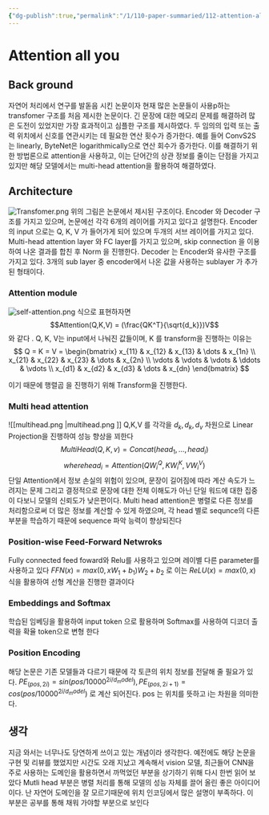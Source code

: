 ```yaml
---
{"dg-publish":true,"permalink":"/1/110-paper-summaried/112-attention-all-you-need/","title":"Attention all you need","tags":["paper","summary"]}
---
```


# Attention all you 
## Back ground
자연어 처리에서 연구를 발돋음 시킨 논문이자 현재 많은 논문들이 사용p하는 transfomer 구조를 처음 제시한 논문이다. 긴 문장에 대한 메모리 문제를 해결하려 많은 도전이 있었지만 가장 효과적이고 심플한 구조를 제시하였다. 
두 임의의 입력 또는 출력 위치에서 신호를 연관시키는 데 필요한 연산 횟수가 증가한다. 예를 들어  ConvS2S는 linearly, ByteNet은 logarithmically으로 연산 회수가 증가한다. 이를 해결하기 위한 방법론으로 attention을 사용하고, 이는 단어간의 상관 정보를 줄이는 단점을 가지고 있지만 해당 모델에서는 multi-head attention을 활용하여 해결하였다.

## Architecture 

![Transfomer.png](/img/user/0.%EC%A7%80%EC%8B%9D%EC%B0%BD%EA%B3%A0/030.%20source/Transfomer.png)
위의 그림은 논문에서 제시된 구조이다.  Encoder 와 Decoder 구조를 가지고 있으며, 논문에선 각각 6개의 레이어를 가지고 있다고 설명한다.  Encoder의 input 으로는 Q, K, V 가 들어가게 되어 있으며 두개의 서브 레이어를 가지고 있다. Multi-head attention layer  와  FC layer를 가지고 있으며, skip connection 을 이용하여 나온 결과를 합친 후 Norm 을 진행한다. 
Decoder 는 Encoder와 유사한 구조를 가지고 있다.  3개의 sub layer 중  encoder에서 나온 값을 사용하는 sublayer 가 추가된 형태이다. 
### Attention module
![self-attention.png](/img/user/0.%EC%A7%80%EC%8B%9D%EC%B0%BD%EA%B3%A0/030.%20source/self-attention.png)
식으로 표현하자면 $$Attention(Q,K,V) = (\frac{QK^T}{\sqrt{d_k}})V$$ 와 같다 . Q, K, V는  input에서 나눠진 값들이며,  K 를 transform을 진행하는 이유는 $$ Q = K = V = \begin{bmatrix}
    x_{11} & x_{12} & x_{13} & \dots  & x_{1n} \\
    x_{21} & x_{22} & x_{23} & \dots  & x_{2n} \\
    \vdots & \vdots & \vdots & \ddots & \vdots \\
    x_{d1} & x_{d2} & x_{d3} & \dots  & x_{dn}
\end{bmatrix}
$$ 

이기 때문에 행렬곱 을 진행하기 위해 Transform을 진행한다.  

### Multi head attention 
![[multihead.png \|multihead.png ]]
Q,K,V 를  각각을  $d_k, d_k, d_v$ 차원으로  Linear Projection을 진행하여 성능 향상을 꾀한다
$$MultiHead(Q,K,v) = Concat(head_1,...,head_i)$$
$$where head_i = Attention(QW^Q_i, KW^K_i, VW^V_i)$$
단일 Attention에서 정보 손실의 위험이 있으며, 문장이 길어짐에 따라 계산 속도가 느려지는 문제 그리고 결정적으로 문장에 대한 전체 이해도가 아닌 단일 워드에 대한 집중이 다보니 모델의 신뢰도가 낮은편이다.
Multi head attention은 병렬로 다른 정보를 처리함으로써 더 많은 정보를 계산할 수 있게 하였으며, 각 head 별로 sequnce의 다른 부분을 학습하기 때문에 sequence 파악 능력이 향상되진다

### Position-wise Feed-Forward Netwroks
Fully connected feed foward와 Relu를 사용하고 있으며 레이별 다른 parameter를 사용하고 있다 $FFN(x) = max(0, xW_1 + b_1)W_2 + b_2$ 로  이는 $ReLU(x) = max(0,x)$식을 활용하여 선형 계산을 진행한 결과이다

### Embeddings and Softmax
학습된 임베딩을 활용하여 input token 으로 활용하며 Softmax를 사용하여 디코더 출력을 확율 token으로 변형 한다
### Position Encoding
해당 논문은 기존 모델들과 다르기 때문에 각 토큰의 위치 정보를 전달해 줄 필요가 있다. 
$PE_{(pos,2i)} = sin(pos / 10000^{2i/d_model}), PE_{(pos,2i+1)} = cos(pos / 10000^{2i/d_model})$ 로 계산 되어진다. pos 는 위치를 뜻하고 i는 차원을 의미한다.


## 생각
지금 와서는 너무나도 당연하게 쓰이고 있는 개념이라 생각한다. 예전에도 해당 논문을 구현 및 리뷰를 했었지만 시간도 오래 지났고 계속해서 vision 모델, 최근들어 CNN을 주로 사용하는 도메인을 활용하면서 까먹었던 부분을 상기하기 위해 다시 한번 읽어 보았다
Mutli head 부분은 병렬 처리를 통해 모델의 성능 자체를 끌어 올린 좋은 아이디어이다. 난 자연어 도메인을 잘 모르기때문에 위치 인코딩에서 많은 설명이 부족하다. 이 부분은 공부를 통해 채워 가야할 부분으로 보인다

